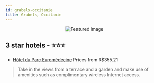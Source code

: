 ```yaml
---
id: grabels-occitanie
title: Grabels, Occitanie
---
```


<center><img src="https://i.travelapi.com/hotels/1000000/60000/53500/53466/0dec2f70_z.jpg" alt="Featured Image" /></center>


##  3 star hotels - ⭐️⭐️⭐️

-    [Hôtel du Parc Euromédecine](https://us.hurb.com/hotels/grabels/hotel-du-parc-euromedecine-JNP-JP111775?cmp=18055) Prices from R$355.21
   > Take in the views from a terrace and a garden and make use of amenities such as complimentary wireless Internet access.
